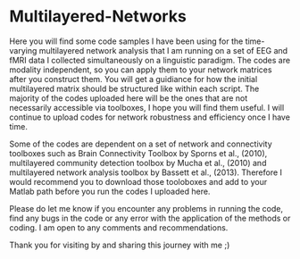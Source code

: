 # Multilayered-Networks

Here you will find some code samples I have been using for the time-varying multilayered network analysis that I am running on a set of EEG and fMRI data I collected simultaneously on a linguistic paradigm. The codes are modality independent, so you can apply them to your network matrices after you construct them. You will get a guidiance for how the initial multilayered matrix should be structured like within each script. The majority of the codes uploaded here will be the ones that are not necessarily accessible via toolboxes, I hope you will find them useful. I will continue to upload codes for network robustness and efficiency once I have time. 

Some of the codes are dependent on a set of network and connectivity toolboxes such as Brain Connectivity Toolbox by Sporns et al., (2010), multilayered community detection toolbox by Mucha et al., (2010) and multilayered network analysis toolbox by Bassett et al., (2013). Therefore I would recommend you to download those tooloboxes and add to your Matlab path before you run the codes I uploaded here.


Please do let me know if you encounter any problems in running the code, find any bugs in the code or any error with the application of the methods or coding. I am open to any comments and recommendations.

Thank you for visiting by and sharing this journey with me ;)
